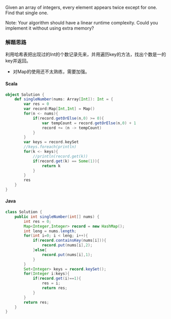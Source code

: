Given an array of integers, every element appears twice except for one. Find that single one.

Note:
Your algorithm should have a linear runtime complexity. Could you implement it without using extra memory?




### 解题思路
利用哈希表把出现过的Int的个数记录先来，并用遍历key的方法，找出个数是一的key并返回。  
- 对Map的使用还不太熟练，需要加强。
#### Scala
```scala
object Solution {
    def singleNumber(nums: Array[Int]): Int = {
        var res = 0
        var record:Map[Int,Int] = Map()
        for(n <- nums){
            if(record.getOrElse(n,0) >= 0){
                var tempCount = record.getOrElse(n,0) + 1
                record += (n -> tempCount)
            }
        }
        var keys = record.keySet
        //keys.foreach(println)
        for(k <- keys){
            //println(record.get(k))
            if(record.get(k) == Some(1)){
                return k
            }
        }
        res
    }
}
```
#### Java
```java
class Solution {
    public int singleNumber(int[] nums) {
        int res = 0;
        Map<Integer,Integer> record = new HashMap();
        int leng = nums.length;
        for(int i=0; i < leng; i++){
            if(record.containsKey(nums[i])){
                record.put(nums[i],2);
            }else{
                record.put(nums[i],1);
            }
        }
        Set<Integer> keys = record.keySet();
        for(Integer i:keys){
            if(record.get(i)==1){
                res = i;
                return res;
            }
        }
        return res;
    }
}
```
